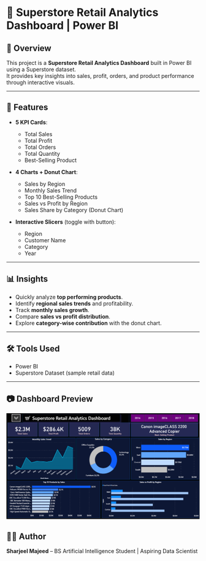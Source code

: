 # 🛒 Superstore Retail Analytics Dashboard | Power BI

## 📌 Overview
This project is a **Superstore Retail Analytics Dashboard** built in Power BI using a Superstore dataset.  
It provides key insights into sales, profit, orders, and product performance through interactive visuals.

---

## 🚀 Features
- **5 KPI Cards**:
  - Total Sales  
  - Total Profit  
  - Total Orders  
  - Total Quantity  
  - Best-Selling Product 

- **4 Charts + Donut Chart**:
  - Sales by Region  
  - Monthly Sales Trend  
  - Top 10 Best-Selling  Products
  - Sales vs Profit by Region  
  - Sales Share by Category (Donut Chart)  

- **Interactive Slicers** (toggle with button):
  - Region
  - Customer Name
  - Category  
  - Year  

---

## 📊 Insights
- Quickly analyze **top performing products**.  
- Identify **regional sales trends** and profitability.  
- Track **monthly sales growth**.  
- Compare **sales vs profit distribution**.  
- Explore **category-wise contribution** with the donut chart.  

---

## 🛠️ Tools Used
- Power BI  
- Superstore Dataset (sample retail data)  

---

## 📷 Dashboard Preview  

![Dashboard Screenshot](Dashboard_image.png)


## 👨‍💻 Author
**Sharjeel Majeed** – BS Artificial Intelligence Student | Aspiring Data Scientist  

